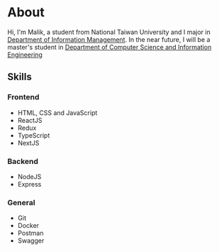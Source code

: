 # About

Hi, I'm Malik, a student from National Taiwan University and I major in [Department of Information Management](https://management.ntu.edu.tw/IM). In the near future, I will be a master's student  in [Department of Computer Science and Information Engineering](https://www.csie.ntu.edu.tw/)

## Skills

### Frontend
- HTML, CSS and JavaScript
- ReactJS
- Redux
- TypeScript
- NextJS

### Backend
- NodeJS
- Express

### General
- Git
- Docker
- Postman
- Swagger

